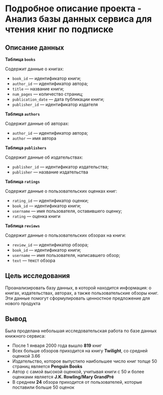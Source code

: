 # Подробное описание проекта - Анализ базы данных сервиса для чтения книг по подписке

## Описание данных

**Таблица `books`**

Содержит данные о книгах:

- `book_id` — идентификатор книги;
- `author_id` — идентификатор автора;
- `title` — название книги;
- `num_pages` — количество страниц;
- `publication_date` — дата публикации книги;
- `publisher_id` — идентификатор издателя

**Таблица `authors`**

Содержит данные об авторах:

- `author_id` — идентификатор автора;
- `author` — имя автора

**Таблица `publishers`**

Содержит данные об издательствах:

- `publisher_id` — идентификатор издательства;
- `publisher` — название издательства

**Таблица `ratings`**

Содержит данные о пользовательских оценках книг:

- `rating_id` — идентификатор оценки;
- `book_id` — идентификатор книги;
- `username` — имя пользователя, оставившего оценку;
- `rating` — оценка книги

**Таблица `reviews`**

Содержит данные о пользовательских обзорах на книги:

- `review_id` — идентификатор обзора;
- `book_id` — идентификатор книги;
- `username` — имя пользователя, написавшего обзор;
- `text` — текст обзора

## Цель исследования

Проанализировать базу данных, в которой находится информация: о книгах, издательствах, авторах, а также пользовательские обзоры книг. Эти данные помогут сформулировать ценностное предложение для нового продукта

## Вывод

Была проделана небольшая исследовательская работа по базе данных книжного сервиса:

* После 1 января 2000 года вышло **819** книг
* Всех больше обзоров приходится на книгу **Twilight**, со средней оценкой 3.66
* Издательство, которое выпустило наибольшее число книг толще 50 страниц является **Penguin Books**
* Автор с самой высокой оценкой, учитывая книги с 50 и более оценками является **J.K. Rowling/Mary GrandPré**
* В среднем **24** обзора приходится от пользователей, которые поставили больше 50 оценок
